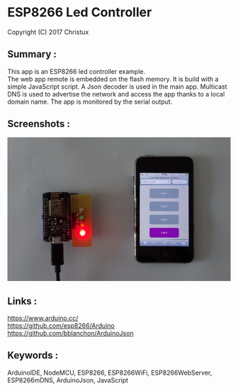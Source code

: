 # ESP8266 Led Controller

Copyright (C) 2017 Christux

## Summary :

This app is an ESP8266 led controller example.</br>
The web app remote is embedded on the flash memory. It is build with a simple JavaScript script. A Json decoder is used in the main app. Multicast DNS is used to advertise the network and access the app thanks to a local domain name. The app is monitored by the serial output. 

## Screenshots :

<p align="center">
  <img src="esp8266.jpg"/>
</p>

## Links :

<a href="https://www.arduino.cc">https://www.arduino.cc/</a></br>
<a href="https://github.com/esp8266/Arduino">https://github.com/esp8266/Arduino</a></br>
<a href="https://github.com/bblanchon/ArduinoJson">https://github.com/bblanchon/ArduinoJson</a>

## Keywords :

ArduinoIDE, NodeMCU, ESP8266, ESP8266WiFi, ESP8266WebServer, ESP8266mDNS, ArduinoJson, JavaScript

